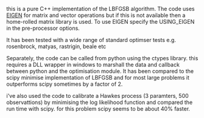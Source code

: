 this is a pure C++ implementation of the LBFGSB algorithm. The code uses [EIGEN](https://eigen.tuxfamily.org/index.php?title=Main_Page) for matrix and vector
operations but if this is not available then a home-rolled matrix library is used. To use EIGEN specify
the USING_EIGEN in the pre-processor options. 

It has been tested with a wide range of standard optimser tests e.g. rosenbrock, matyas, rastrigin, beale etc

Separately, the code can be called from python using the ctypes library. this requires a DLL wrapper in windows 
to marshall the data and callback between python and the optimisation module. It has been compared to the scipy minimise 
implementation of LBFGSB and for most large problems it outperforms scipy sometimes by a factor of 2. 

i've also used the code to calibrate a Hawkes process (3 paramters, 500 observattions) by minimising the log likelihood function and compared
the run time with scipy. for this problem scipy seems to be about 40% faster.
